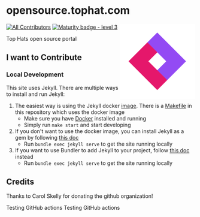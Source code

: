 # opensource.tophat.com

<span><img align="right" src="https://raw.githubusercontent.com/tophat/getting-started/master/branding/assets/top-hat-open-source-logo-diamond.png" alt="Logo"></span>

[![All Contributors](https://img.shields.io/badge/all_contributors-5-orange.svg?style=flat)](#contributors)
[![Maturity badge - level 3](https://img.shields.io/badge/Maturity-Level%203%20--%20Stable-green.svg)](https://github.com/tophat/getting-started/blob/master/scorecard.md)

Top Hats open source portal

## I want to Contribute

### Local Development
This site uses Jekyll. There are multiple ways to install and run Jekyll:
 1. The easiest way is using the Jekyll docker [image](https://hub.docker.com/r/jekyll/jekyll/). There is a [Makefile](./Makefile) in this repository which uses the docker image
    - Make sure you have [Docker](https://docs.docker.com/get-docker/) installed and running
    - Simply run `make start` and start developing
 1. If you don't want to use the docker image, you can install Jekyll as a gem by following [this doc](https://jekyllrb.com/docs/)
    - Run `bundle exec jekyll serve` to get the site running locally
 1. If you want to use Bundler to add Jekyll to your project, follow [this doc](https://jekyllrb.com/tutorials/using-jekyll-with-bundler/) instead
    - Run `bundle exec jekyll serve` to get the site running locally

## Credits
Thanks to Carol Skelly for donating the github organization!


Testing GitHub actions
Testing GitHub actions
